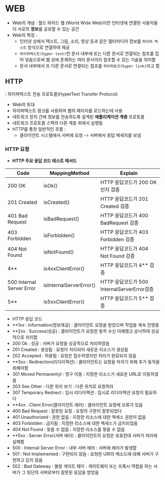 # WEB  
 - Web의 개념 :
 월드 와이드 웹 (World Wide Web)이란 인터넷에 연결된 사용자들이 서로의 **정보**를 공유할 수 있는 공간 
 - Web의 특징 : 
   - 인터넷 상에서 텍스트, 그림, 소리, 영상 등과 같은 멀티미디어 정보를 `하이퍼 텍스트` 방식으로 연결하여 제공 
   - `하이퍼텍스트(hyper text)`란 문서 내부에 또는 다른 문서로 연결되는 참조를 집어 넣음으로써 웹 상에 존재하는 여러 문서끼리 참조할 수 있는 기술을 의미함 
   - 문서 내부에서 또 다른 문서로 연결되는 참조를 `하이퍼링크(hyper link)`라고 함 
 ## HTTP
 : 하이퍼텍스트 전송 프로토콜(HyperText Transfer Protocol)
 - Web의 토대
 - 하이퍼텍스트 링크를 사용하여 웹의 페이지를 로드하는데 사용
 - 네트워크 장치 간에 정보를 전송하도록 설계된 **애플리케이션 계층** 프로토콜
 - 네트워크 프로토콜 스택의 다른 계층 위에서 실행됨
 - HTTP를 통한 일반적인 흐름 :
   -  클라이언트 시스템에서 서버에 요청 -> 서버에서 응답 메세지를 보냄
 ### HTTP 요청
 - **HTTP 주요 응답 코드 테스트 메서드**

| Code                      | MappingMethod           | Explain                              |
| ------------------------- | ----------------------- | ------------------------------------ |
| 200 OK                    | isOk()                  | HTTP 응답코드가 200 OK인지 검증               |
| 201 Created               | isCreated()             | HTTP 응답코드가 201 Created 검증            |
| 401 Bad Request           | isBadRequest()          | HTTP 응답코드가 400 BadRequest 검증         |
| 403 Forbidden             | isForbidden()           | HTTP 응답코드가 403 Forbidden 검증          |
| 404 Not Found             | isNotFound()            | HTTP 응답코드가 404 Not Found 검증          |
| 4**                       | is4xxClientError()      | HTTP 응답코드가 4** 검증                    |
| 500 Internal Server Error | isInternalServerError() | HTTP 응답코드가 500 InternalServerError검증 |
| 5**                       | is5xxClientError()      | HTTP 응답코드가 5** 검증                    |
- HTTP 응답 코드 
- **1xx : Information(정보제공) : 클라이언트 요청을 받았으며 작업을 계속 진행중
- **2xx : Success(성공) : 클라이언트가 요청한  동작 수신 이해했고 승낙하여 성공적으로 처리함
- 200 Ok : 성공 : 서버가 요청을 성공적으로 처리하였음
- 201 Created : 생성됨 : 요청이 처리되어 새로운 리소스가 생성됨
- 202 Accepted : 허용됨 : 요청은 접수하였지만 처리가 완료되지 않음
- **3xx : Redirection(리다이렉션) : 클라이언트는 요청을 마치기 위해 추가 동작을 취해야함 
- 301 Moved Permanentyl : 영구 이동 : 지정한 리소스가 새로운 URL로 이동하였음
- 303 See Other : 다른 위치 보기 : 다른 위치로 요청하라 
- 307 Temporary Redirect : 임시 리다이렉션 : 임시로 리다이렉션 요청이 필요하다
- **4xx : Client Error(클라이언트 에러) : 클라이언트 요청에 오류가 있음
- 400 Bad Request : 잘못된 요청 : 요청의 구문이 잘못되었다
- 401 Unauthorized : 권한 없음 : 지정한  리소스에 대한 엑세스 권한이 없음
- 403 Forbidden : 금지됨 : 지정한 리소스에 대한 엑세스가 금지되었음
- 404 Not Found : 찾을 수 없음 : 지정한 리소스를 찾을 수 없음
- **5xx : Server Error(서버 에러) : 클라이언트의 요청은 유효한데 서버가 처리에 실패함
- 500 : Internal Server Error : 내부 서버 에러 : 서버에 에러가 발생함 
- 501 : Not Implemented : 구현되지 않음 : 요청한 URI의 메소드에 대해 서버가 구현하고 있지 않음
- 502 : Bad Gateway : 불량 게이트 웨이 : 게이트웨이 또는 프록시 역할을 하는 서버가 그 뒷단의 서버로부터 잘못된 응답을 받았음


